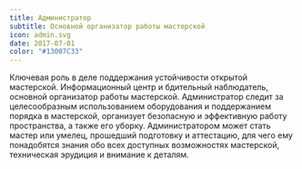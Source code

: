 ```yaml
---
title: Администратор
subtitle: Основной организатор работы мастерской
icon: admin.svg
date: 2017-07-01
color: "#13007C33"
---
```


Ключевая роль в деле поддержания устойчивости открытой мастерской. Информационный центр и бдительный наблюдатель, основной организатор работы мастерской. Администратор следит за целесообразным использованием оборудования и поддержанием порядка в мастерской, организует безопасную и эффективную работу пространства, а также его уборку. Администратором может стать мастер или умелец, прошедший подготовку и аттестацию, для чего ему понадобятся знания обо всех доступных возможностях мастерской, техническая эрудиция и внимание к деталям.

